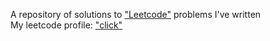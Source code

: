 A repository of solutions to ["Leetcode"](https://leetcode.com/problemset/all/) problems I've written</br>
My leetcode profile: ["click"](https://leetcode.com/eryominem/)
